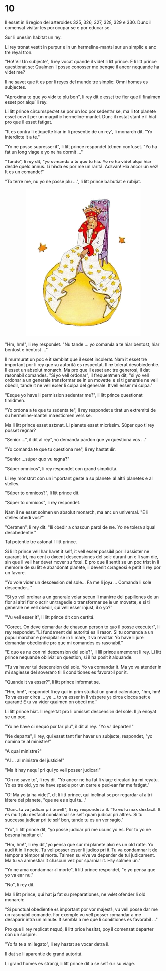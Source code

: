 # 10 

Il esset in li region del asteroides 325, 326, 327, 328, 329 e 330. Dunc il comensat visitar les por ocupar se e por educar se.

Sur li unesim habitat un rey.

Li rey tronat vestit in purpur e in un hermeline-mantel sur un simplic e anc tre reyal tron.

"Ho! Vi! Un subjecte", li rey vocat quande il videt li litt prince.
E li litt prince questionat se: Qualmen il posse conosser me benque il ancor nequande ha videt me?

Il ne savet que it es por li reyes del munde tre simplic: Omni homes es subjectes.

"Aproxima te que yo vide te plu bon", li rey dit e esset tre fier que il finalmen esset por alquí li rey.

Li litt prince circumspectet se por un loc por sedentar se, ma li tot planete esset covrit per un magnific hermeline-mantel. Dunc il restat stant e il hiat pro que il esset fatigat.

"It es contra li etiquette hiar in li presentie de un rey", li monarch dit. "Yo interdicte it a te."

"Yo ne posse supresser it", li litt prince respondet totmen confuset. "Yo ha fat un long viage e yo ne ha dormit ..."

"Tande", li rey dit, "yo comanda a te que tu hia. Yo ne ha videt alquí hiar desde quelc annus. Li hiada es por me un raritá. Adavan! Hia ancor un vez! It es un comande!"

"To terre me, nu yo ne posse plu ...", li litt prince balbutiat e rubijat.

<p style="text-align:center;"><img src="img/10-1.png"></p>

"Hm, hm!", li rey respondet. "Nu tande ... yo comanda a te hiar bentost, hiar bentost e bentost ..."

Il murmurat un poc e it semblat que il esset incolerat. Nam it esset tre important por li rey que su autoritá es respectat. Il ne tolerat desobiedentie. Il esset un absolut monarch. Ma pro que il esset anc
tre generosi, il dat rasonabil comandes. "Si yo vell ordonar", il frequentmen dit, "si yo vell ordonar a un generale transformar se in un movette, e si ti generale ne vell obedir, tande it ne vell esser li culpa del generale. It vell esser mi culpa."

"Esque yo have li permission sedentar me?", li litt prince questionat timidmen.

"Yo ordona a te que tu sedenta te", li rey respondet e tirat un extremitá de su hermeline-mantel majesticmen vers se.

Ma li litt prince esset astonat. Li planete esset micrissim. Súper quo ti rey posset regnar?

"Senior ...", il dit al rey", yo demanda pardon que yo questiona vos ..."

"Yo comanda te que tu questiona me", li rey hastat dir.

"Senior ...súper quo vu regna?"

"Súper omnicos", li rey respondet con grand simplicitá.

Li rey monstrat con un important geste a su planete, al altri planetes e al stelles.

"Súper to omnicos?", li litt prince dit.

"Súper to omnicos", li rey respondet.

Nam il ne esset solmen un absolut monarch, ma anc un universal.
"E li stelles obedi vos?"

"Certmen", li rey dit. "Ili obedir a chascun parol de me. Yo ne tolera alqual desobedentie."

Tal potentie tre astonat li litt prince.

Si li lit prince vell har havet it self, it vell esser possibil por il assister ne quarant-tri, ma cent o ducent descensiones del sole durant un e li sam die, sin que il vell har devet mover su fotel. E pro que il sentit se un poc trist in li memorie de su litt e abandonat planete, il devenit corageosi e petit li rey por un favore.

"Yo vole vider un descension del sole... Fa me li joya ... Comanda li sole descender..."

"Si yo vell ordinar a un generale volar secun li maniere del papiliones de un flor al altri flor o scrir un tragedie o transformar se in un movette, e si ti generale ne vell obedir, qui vell esser ínjust, il o yo?"

"Vu vell esser it", li litt prince dit con certitá.

"Corect. On deve demandar de chascun person to quo il posse executer", li rey respondet. "Li fundament del autoritá es li rason. Si tu comanda a un popul marchar e precipitar se in li mare, it va
revoltar. Yo have li jure demandar obedientie pro que mi comandes es rasonabil."

"E quo es nu con mi descension del sole?", li lill prince amemorat li rey. Li litt prince nequande obliviat un question, si il ha posit it alquande.

"Tu va haver tui descension del sole. Yo va comandar it. Ma yo va atender in mi sagiesse del soverano til li conditiones es favorabil por it.

"Quande it va esser?", li litt prince informat se.

"Hm, hm!", respondet li rey qui in prim studiat un grand calendare, "hm, hm! To va esser circa ... ye ... to va esser in li véspere ye circa clocca sett e quarant! E tu va vider qualmen on obedi me."

Li litt prince hiat. Il regrettat pro li omisset descension del sole. Il ja enoyat se un poc.

"Yo ne have ci nequó por far plu", il dit al rey. "Yo va departer!"

"Ne departe", li rey, qui esset tant fier haver un subjecte, respondet, "yo nomina te al ministre!"

"A qual ministre?"

"Al ... al ministre del justicie!"

"Ma it hay nequí pri qui yo vell posser judicar!"

"On ne save to", li rey dit. "Yo ancor ne ha fat li viage circulari tra mi reyatu. Yo es tre old, yo ne have spacie por un carre e ped-ear far me fatigat."

"O! Ma yo ja ha videt", dit li litt prince, qui inclinat se por regardar al altri látere del planete, "que ne es alquí ta..."

"Dunc tu va judicar pri te self", li rey respondet a il. "To es lu max desfacil. It es mult plu desfacil condamnar se self quam judicar pri altres. Si tu successa judicar pri te self bon, tande tu es un ver sagio."

"Yo", li litt prince dit, "yo posse judicar pri me ucunc yo es. Por to yo ne besona habitar ci."

"Hm, hm!", li rey dit,"yo pensa que sur mi planete alcú es un old ratte. Yo audi it in li nocte. Tu vell posser esser li judico pri it. Tu va condamnar it de témpor a témpor al morte. Talmen su vive va
depender de tui judicament. Ma tu va amnestiar it chascun vez por sparniar it. Hay solmen un."

"Yo ne ama condamnar al morte", li litt prince respondet, "e yo pensa que yo va ear nu."

"No", li rey dit.

Ma li litt prince, qui hat ja fat su preparationes, ne volet ofender li old monarch:

"Si punctual obedientie es important por vor majestá, vu vell posse dar me un rasonabil comande. Por exemple vu vell posser comandar a me desaparir intra un minute. It sembla a me que li conditiones es favorabil ..."

Pro que li rey replicat nequó, li litt price hesitat, poy il comensat departer con un sospire.

"Yo fa te a mi legato", li rey hastat se vocar detra il.

Il dat se li aparentie de grand autoritá.

Li grand homes es strangi, li litt prince dit a se self sur su viage.

